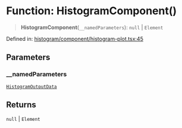 # Function: HistogramComponent()

> **HistogramComponent**(`__namedParameters`): `null` \| `Element`

Defined in: [histogram/component/histogram-plot.tsx:45](https://github.com/GeoDaCenter/openassistant/blob/fd29806c870b11792765637bc0dc6fbb46bd3016/packages/echarts/src/histogram/component/histogram-plot.tsx#L45)

## Parameters

### \_\_namedParameters

[`HistogramOutputData`](../type-aliases/HistogramOutputData.md)

## Returns

`null` \| `Element`
